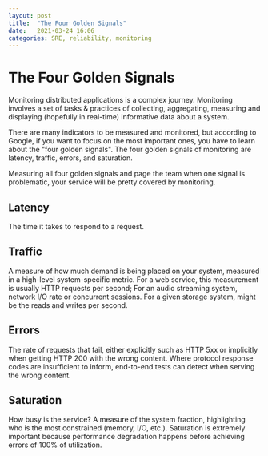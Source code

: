 ```yaml
---
layout: post
title:  "The Four Golden Signals"
date:   2021-03-24 16:06
categories: SRE, reliability, monitoring
---
```

# The Four Golden Signals

Monitoring distributed applications is a complex journey. Monitoring involves a set of tasks & practices of collecting, aggregating, measuring and
displaying (hopefully in real-time) informative data about a system.

There are many indicators to be measured and monitored, but according to Google, if you want to focus on the most important ones, you have to
learn about the "four golden signals". The four golden signals of monitoring are latency, traffic, errors, and saturation.

Measuring all four golden signals and page the team when one signal is problematic, your service will be pretty covered by monitoring.

## Latency

The time it takes to respond to a request.

## Traffic

A measure of how much demand is being placed on your system, measured in a high-level system-specific metric. For a web
service, this measurement is usually HTTP requests per second; For an audio streaming system, network I/O rate or concurrent sessions. For a given
storage system, might be the reads and writes per second.

## Errors

The rate of requests that fail, either explicitly such as HTTP 5xx or implicitly when getting HTTP 200 with the wrong content. Where protocol
response codes are insufficient to inform, end-to-end tests can detect when serving the wrong content.

## Saturation

How busy is the service? A measure of the system fraction, highlighting who is the most constrained (memory, I/O, etc.). Saturation is 
extremely important because performance degradation happens before achieving errors of 100% of utilization.


